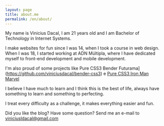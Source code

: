 ```yaml
---
layout: page
title: about.me
permalink: /en/about/
---
```


My name is Vinicius Dacal, I am 21 years old and I am Bachelor of Technology in Internet Systems.

I make websites for fun since I was 14, when I took a course in web design.
When I was 18, I started working at ADN Múltipla, where I have dedicated myself to front-end development and mobile development.

I'm also proud of some projects like Pure CSS3 Bender Futurama](https://github.com/viniciusdacal/bender-css3) e [Pure CSS3 Iron Man Marvel](https://github.com/viniciusdacal/ironman)

I believe I have much to learn and I think this is the best of life, always have something to learn and something to perfecting.

I treat every difficulty as a challenge, it makes everything easier and fun.

Did you like the blog? Have some question? Send me an e-mail to [viniciusldacal@gmail.com](mailto:viniciusldacal@gmail.com)